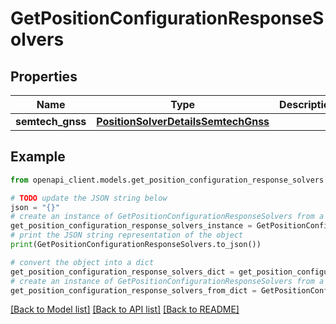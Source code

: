 # GetPositionConfigurationResponseSolvers


## Properties

Name | Type | Description | Notes
------------ | ------------- | ------------- | -------------
**semtech_gnss** | [**PositionSolverDetailsSemtechGnss**](PositionSolverDetailsSemtechGnss.md) |  | [optional] 

## Example

```python
from openapi_client.models.get_position_configuration_response_solvers import GetPositionConfigurationResponseSolvers

# TODO update the JSON string below
json = "{}"
# create an instance of GetPositionConfigurationResponseSolvers from a JSON string
get_position_configuration_response_solvers_instance = GetPositionConfigurationResponseSolvers.from_json(json)
# print the JSON string representation of the object
print(GetPositionConfigurationResponseSolvers.to_json())

# convert the object into a dict
get_position_configuration_response_solvers_dict = get_position_configuration_response_solvers_instance.to_dict()
# create an instance of GetPositionConfigurationResponseSolvers from a dict
get_position_configuration_response_solvers_from_dict = GetPositionConfigurationResponseSolvers.from_dict(get_position_configuration_response_solvers_dict)
```
[[Back to Model list]](../README.md#documentation-for-models) [[Back to API list]](../README.md#documentation-for-api-endpoints) [[Back to README]](../README.md)


